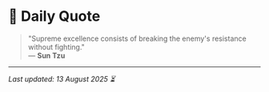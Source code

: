 # 📜 Daily Quote

> "Supreme excellence consists of breaking the enemy's resistance without fighting."  
> — **Sun Tzu**

---

_Last updated: 13 August 2025 ⏳_

